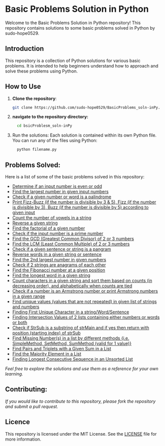# Basic Problems Solution in Python

Welcome to the Basic Problems Solution in Python repository! This repository contains solutions to some basic problems solved in Python by sudo-hope0529.

## Introduction

This repository is a collection of Python solutions for various basic problems. It is intended to help beginners understand how to approach and solve these problems using Python.

## How to Use

1. **Clone the repository**:
      ```bash
      git clone https://github.com/sudo-hope0529/BasicProblems_soln-inPy.git
      ```

2. **navigate to the repository directory:**
      ```bash
        cd bsicProblesm_soln-inPy
      ```
3. Run the solutions:
  Each solution is contained within its own Python file. You can run any of the files using Python:
     ```bash
       python filename.py
     ```

## **Problems Solved:**

Here is a list of some of the basic problems solved in this repository:
  
- [Determine if an input number is even or odd](Even-Odd_check.py)
- [Find the largest number in given input numbers](Largest_num_among3Nums.py)
- [Check if a given number or word is a palindrome](Palindrome_Check4Num&Str.py)
- [Print Fizz-Buzz (if the number is divisible by 3 & 5), Fizz (if the number is divisible by 3), Buzz (if the number is divisible by 5) according to given input](FizzBuzz_printByNumber.py)
- [Count the number of vowels in a string](Vowels_CountsInString.py)
- [Reverse a given string](ReversingString.py)
- [Find the factorial of a given number](Factorial_calculating.py)
- [Check if the input number is a prime number](PrimeNumber_check.py)
- [Find the GCD (Greatest Common Divisor) of 2 or 3 numbers](GreatestCommonDivisor_finding_methods.py)
- [Find the LCM (Least Common Multiple) of 2 or 3 numbers](LeastCommonMultiple_finding.py)
- [Check if a given sentence or string is a pangram](Check_Sentence4Pangram.py)
- [Reverse words in a given string or sentence](ReverseWordsinString.py)
- [Find the 2nd largest number in given numbers](Find_2nd_largestNum.py)
- [Check if 2 strings are anagrams of each other](Anagram_number.py)
- [Find the Fibonacci number at a given position](Fibonacci_num_at_given_posn.py)
- [Find the longest word in a given string](FindLongestWordInaStr.py)
- [Count characters in a given string and sort them based on counts (in decreasing order), and alphabetically when counts are tied](CharCountYSort.py)
- [Check if a number is an Armstrong number or print Armstrong numbers in a given range](armstrong_number.py)
- [Find unique values (values that are not repeated) in given list of strings and numbers](UniqueValues_FromListOfNums&Words.py)
- [Finding First Unique Character in a string/Word/Sentence](FirstUniqueChar_inString0Word.py)
- [Finding Intersection Values of 2 lists containing either numbers or words or both](Intersection_valuesFinding_in2list.py)
- [Check if StrSub is a substring of strMain and if yes then return with position (starting index) of strSub](Substr&returstartingIndex.py)
- [Find Missing Number(s) in a list by different methods {i.e. SimpleMethod, SetMethod, SumMethod (valid for 1 value)}](MissingNums-find.py)
- [Find Pairs and Triplets with a Given Sum in a List](Pairs&Triplets_of_given_sum&List.py)
- [Find the Majority Element in a List](majority_num.py)
- [Finding Longest Consecutive Sequence in an Unsorted List](longest_consecutive_sequence.py)

    
*Feel free to explore the solutions and use them as a reference for your own learning.*

## **Contributing:**
  *If you would like to contribute to this repository, please fork the repository and submit a pull request.*

## **Licence**
  This repository is licensed under the MIT License. See the [LICENSE](LICENSE) file for more information.
